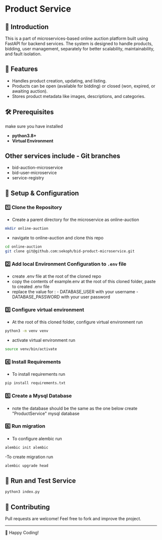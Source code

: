 # Product Service

## 📌 Introduction
This is a part of microservices-based online auction platform built using FastAPI for backend services. The system is designed to handle products, bidding, user management, separately for better scalability, maintainability, and fault isolation.

## 🚀 Features
- Handles product creation, updating, and listing.
- Products can be open (available for bidding) or closed (won, expired, or awaiting auction).
- Stores product metadata like images, descriptions, and categories.

## 🛠️ Prerequisites
make sure you have installed
- **python3.8+**
- **Virtual Environment**

## Other services include - Git branches
- bid-auction-microservice
- bid-user-microservice
- service-registry

## 🔧 Setup & Configuration

### 1️⃣ Clone the Repository
- Create a parent directory for the microservice as online-auction

```sh
mkdir online-auction
```
- navigate to online-auction and clone this repo

```sh
cd online-auction
git clone git@github.com:sekoph/bid-product-microservice.git
```

### 2️⃣ Add local Environment Configuration to `.env` file
- create .env file at the root of the cloned repo
- copy the contents of example.env at the root of this cloned folder, paste to created .env file
- replace the value for :
       - DATABASE_USER with your username
       - DATABASE_PASSWORD with your user password



### 3️⃣ Configure virtual environment
- At the root of this cloned folder, configure virtual environment run
```sh
python3 -m venv venv
```

- activate virtual environment run
```sh
source venv/bin/activate
```

### 4️⃣ Install Requirements
- To install requirements run
```sh
pip install requirements.txt
```

### 5️⃣  Create a Mysql Database
- note the database should be the same as the one below
create "ProductService" mysql database


### 6️⃣ Run migration
- To configure alembic run
```sh
alembic init alembic
```

-To create migration run
```sh
alembic upgrade head
```


## 🎯 Run and Test Service
```sh
python3 index.py
```

## 🤝 Contributing
Pull requests are welcome! Feel free to fork and improve the project.

---
🚀 Happy Coding!


